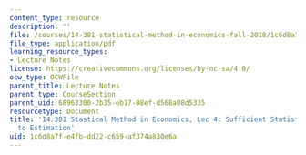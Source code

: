 ```yaml
---
content_type: resource
description: ''
file: /courses/14-381-statistical-method-in-economics-fall-2018/1c6d8a7fe4fbdd22c659af374a830e6a_MIT14_381F18_lec4.pdf
file_type: application/pdf
learning_resource_types:
- Lecture Notes
license: https://creativecommons.org/licenses/by-nc-sa/4.0/
ocw_type: OCWFile
parent_title: Lecture Notes
parent_type: CourseSection
parent_uid: 68963300-2b35-eb17-08ef-d568a08d5335
resourcetype: Document
title: '14.381 Stastical Method in Economics, Lec 4: Sufficient Statistics, Introduction
  to Estimation'
uid: 1c6d8a7f-e4fb-dd22-c659-af374a830e6a
---
```

